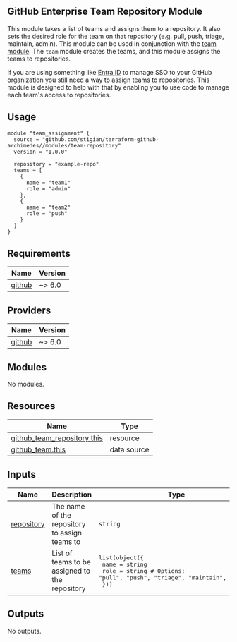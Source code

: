 ## GitHub Enterprise Team Repository Module

This module takes a list of teams and assigns them to a repository. It also sets the desired role for the team on that repository (e.g. pull, push, triage, maintain, admin). This module can be used in conjunction with the [team module](../team/README.md). The `team` module creates the teams, and this module assigns the teams to repositories.

If you are using something like [Entra ID](https://learn.microsoft.com/en-us/entra/identity/saas-apps/github-tutorial) to manage SSO to your GitHub organization you still need a way to assign teams to repositories. This module is designed to help with that by enabling you to use code to manage each team's access to repositories.

## Usage

```hcl
module "team_assignment" {
  source = "github.com/stigian/terraform-github-archimedes//modules/team-repository"
  version = "1.0.0"

  repository = "example-repo"
  teams = [
    {
      name = "team1"
      role = "admin"
    },
    {
      name = "team2"
      role = "push"
    }
  ]
}
```


<!-- BEGIN_TF_DOCS -->
## Requirements

| Name | Version |
|------|---------|
| <a name="requirement_github"></a> [github](#requirement\_github) | ~> 6.0 |

## Providers

| Name | Version |
|------|---------|
| <a name="provider_github"></a> [github](#provider\_github) | ~> 6.0 |

## Modules

No modules.

## Resources

| Name | Type |
|------|------|
| [github_team_repository.this](https://registry.terraform.io/providers/integrations/github/latest/docs/resources/team_repository) | resource |
| [github_team.this](https://registry.terraform.io/providers/integrations/github/latest/docs/data-sources/team) | data source |

## Inputs

| Name | Description | Type | Default | Required |
|------|-------------|------|---------|:--------:|
| <a name="input_repository"></a> [repository](#input\_repository) | The name of the repository to assign teams to | `string` | n/a | yes |
| <a name="input_teams"></a> [teams](#input\_teams) | List of teams to be assigned to the repository | <pre>list(object({<br>    name = string<br>    role = string # Options: "pull", "push", "triage", "maintain", "admin"<br>  }))</pre> | `[]` | no |

## Outputs

No outputs.
<!-- END_TF_DOCS -->